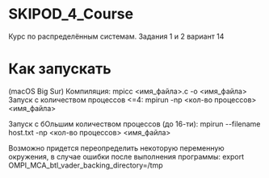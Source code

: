 # SKIPOD_4_Course
Курс по распределённым системам. Задания 1 и 2 вариант 14

# Как запускать

(macOS Big Sur)
Компиляция: mpicc <имя_файла>.c -o <имя_файла>
Запуск с количеством процессов <=4: 
    mpirun -np <кол-во процессов> <имя_файла>

Запуск с бОльшим количеством процессов (до 16-ти): 
    mpirun --filename host.txt -np <кол-во процессов> <имя_файла>


Возможно придется переопределить некоторую переменную окружения, в 
случае ошибки после выполнения программы:
    export OMPI_MCA_btl_vader_backing_directory=/tmp